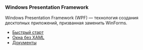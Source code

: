 ﻿### Windows Presentation Framework

Windows Presentation Framework (WPF) — технология создания десктопных приложений, призванная заменить WinForms.

* [Быстрый старт](QuickStart.md)
* [Окна без XAML](XAMLLess.md)
* [Документы](Documents.md)

